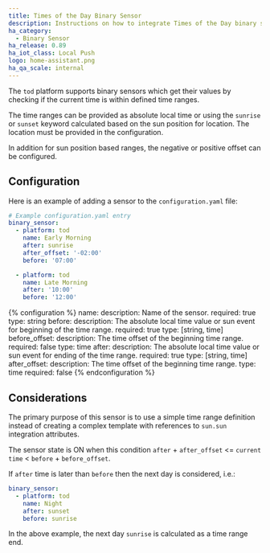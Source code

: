 ```yaml
---
title: Times of the Day Binary Sensor
description: Instructions on how to integrate Times of the Day binary sensors within Home Assistant.
ha_category:
  - Binary Sensor
ha_release: 0.89
ha_iot_class: Local Push
logo: home-assistant.png
ha_qa_scale: internal
---
```


The `tod` platform supports binary sensors which get their values by checking if the current time is within defined time ranges.

The time ranges can be provided as absolute local time or using the `sunrise` or `sunset` keyword calculated based on the sun position for location. The location must be provided in the configuration.

In addition for sun position based ranges, the negative or positive offset can be configured.

## Configuration

Here is an example of adding a sensor to the `configuration.yaml` file:

```yaml
# Example configuration.yaml entry
binary_sensor:
  - platform: tod
    name: Early Morning
    after: sunrise
    after_offset: '-02:00'
    before: '07:00'

  - platform: tod
    name: Late Morning
    after: '10:00'
    before: '12:00'
```

{% configuration %}
name:
  description: Name of the sensor.
  required: true
  type: string
before:
  description: The absolute local time value or sun event for beginning of the time range.
  required: true
  type: [string, time]
before_offset:
  description: The time offset of the beginning time range.
  required: false
  type: time
after:
  description: The absolute local time value or sun event for ending of the time range.
  required: true
  type: [string, time]
after_offset:
  description: The time offset of the beginning time range.
  type: time
  required: false
{% endconfiguration %}

## Considerations

The primary purpose of this sensor is to use a simple time range definition instead of creating a complex template with references to `sun.sun` integration attributes.

The sensor state is ON when this condition `after` + `after_offset` <= `current time` < `before` + `before_offset`.

If `after` time is later than `before` then the next day is considered, i.e.:

```yaml
binary_sensor:
  - platform: tod
    name: Night
    after: sunset
    before: sunrise
```

In the above example, the next day `sunrise` is calculated as a time range end.
